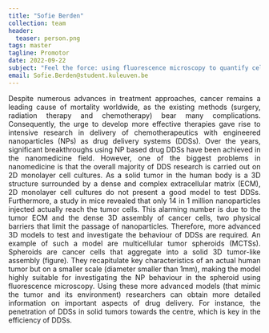 ```yaml
---
title: "Sofie Berden"
collection: team
header:
  teaser: person.png
tags: master
tagline: Promotor
date: 2022-09-22
subject: "Feel the force: using fluorescence microscopy to quantify cellular forces"
email: Sofie.Berden@student.kuleuven.be
---
```

<p align= "justify">
Despite numerous advances in treatment approaches, cancer remains a leading cause of mortality worldwide, as the existing methods (surgery, radiation therapy and chemotherapy) bear many complications. Consequently, the urge to develop more effective therapies gave rise to intensive research in delivery of chemotherapeutics with engineered nanoparticles (NPs) as drug delivery systems (DDSs). Over the years, significant breakthroughs using NP based drug DDSs have been achieved in the nanomedicine field. However, one of the biggest problems in nanomedicine is that the overall majority of DDS research is carried out on 2D monolayer cell cultures. As a solid tumor in the human body is a 3D structure surrounded by a dense and complex extracellular matrix (ECM), 2D monolayer cell cultures do not present a good model to test DDSs. Furthermore, a study in mice revealed that only 14 in 1 million nanoparticles injected actually reach the tumor cells. This alarming number is due to the tumor ECM and the dense 3D assembly of cancer cells, two physical barriers that limit the passage of nanoparticles. Therefore, more advanced 3D models to test and investigate the behaviour of DDSs are required. An example of such a model are multicellular tumor spheroids (MCTSs). Spheroids are cancer cells that aggregate into a solid 3D tumor-like assembly (figure). They recapitulate key characteristics of an actual human tumor but on a smaller scale (diameter smaller than 1mm), making the model highly suitable for investigating the NP behaviour in the spheroid using fluorescence microscopy. Using these more advanced models (that mimic the tumor and its environment) researchers can obtain more detailed information on important aspects of drug delivery. For instance, the penetration of DDSs in solid tumors towards the centre, which is key in the efficiency of DDSs.
